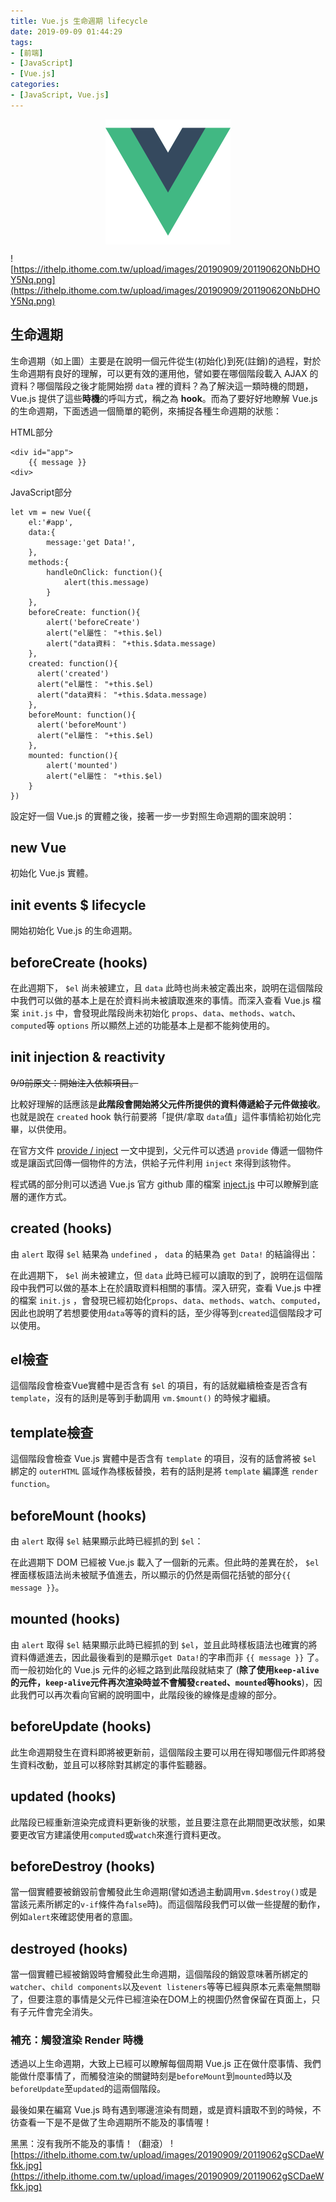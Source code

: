 ```yaml
---
title: Vue.js 生命週期 lifecycle
date: 2019-09-09 01:44:29
tags:
- [前端]
- [JavaScript]
- [Vue.js]
categories: 
- [JavaScript, Vue.js]
---
```


<div style="display:flex;justify-content:center;">
  <img style="object-fit:cover;" alt="vue-logo" src='/images/vue-logo.png' width='200px' height='200px' />
</div>

![https://ithelp.ithome.com.tw/upload/images/20190909/20119062ONbDHOY5Nq.png](https://ithelp.ithome.com.tw/upload/images/20190909/20119062ONbDHOY5Nq.png)
## 生命週期

生命週期（如上圖）主要是在說明一個元件從生(初始化)到死(註銷)的過程，對於生命週期有良好的理解，可以更有效的運用他，譬如要在哪個階段載入 AJAX 的資料？哪個階段之後才能開始撈 `data` 裡的資料？為了解決這一類時機的問題，Vue.js 提供了這些**時機**的呼叫方式，稱之為 **hook**。而為了要好好地瞭解 Vue.js 的生命週期，下面透過一個簡單的範例，來捕捉各種生命週期的狀態：

<!--more-->

HTML部分
```
<div id="app">
    {{ message }}
<div>
```

JavaScript部分
```
let vm = new Vue({
    el:'#app',
    data:{
        message:'get Data!',
    },
    methods:{
        handleOnClick: function(){
            alert(this.message)
        }
    },
    beforeCreate: function(){
        alert('beforeCreate')
        alert("el屬性： "+this.$el)
        alert("data資料： "+this.$data.message)
    },
    created: function(){
      alert('created')
      alert("el屬性： "+this.$el)
      alert("data資料： "+this.$data.message)
    },
    beforeMount: function(){
      alert('beforeMount')
      alert("el屬性： "+this.$el)
    },
    mounted: function(){
        alert('mounted')
        alert("el屬性： "+this.$el)
    }
})
```

設定好一個 Vue.js 的實體之後，接著一步一步對照生命週期的圖來說明：

## new Vue
初始化 Vue.js 實體。

## init events $ lifecycle
開始初始化 Vue.js 的生命週期。

## beforeCreate (hooks)
在此週期下， `$el` 尚未被建立，且 `data` 此時也尚未被定義出來，說明在這個階段中我們可以做的基本上是在於資料尚未被讀取進來的事情。而深入查看 Vue.js 檔案 `init.js` 中，會發現此階段尚未初始化 `props`、`data`、`methods`、`watch`、`computed`等 `options` 所以顯然上述的功能基本上是都不能夠使用的。

## init injection & reactivity
~~9/9前原文：開始注入依賴項目。~~

比較好理解的話應該是**此階段會開始將父元件所提供的資料傳遞給子元件做接收**。也就是說在 `created` hook 執行前要將「提供/拿取 `data`值」這件事情給初始化完畢，以供使用。

在官方文件 [provide / inject](https://cn.vuejs.org/v2/api/#provide-inject) 一文中提到，父元件可以透過 `provide` 傳遞一個物件或是讓函式回傳一個物件的方法，供給子元件利用 `inject` 來得到該物件。

程式碼的部分則可以透過 Vue.js 官方 github 庫的檔案 [inject.js](https://github.com/vuejs/vue/blob/dev/src/core/instance/inject.js) 中可以瞭解到底層的運作方式。

## created (hooks)
由 `alert` 取得 `$el` 結果為 `undefined` ， `data` 的結果為 `get Data!` 的結論得出：

在此週期下， `$el` 尚未被建立，但 `data` 此時已經可以讀取的到了，說明在這個階段中我們可以做的基本上在於讀取資料相關的事情。深入研究，查看 Vue.js 中裡的檔案 `init.js` ，會發現已經初始化`props`、`data`、`methods`、`watch`、`computed`，因此也說明了若想要使用`data`等等的資料的話，至少得等到`created`這個階段才可以使用。

## el檢查
這個階段會檢查Vue實體中是否含有 `$el` 的項目，有的話就繼續檢查是否含有 `template`，沒有的話則是等到手動調用 `vm.$mount()` 的時候才繼續。

## template檢查
這個階段會檢查 Vue.js 實體中是否含有 `template` 的項目，沒有的話會將被 `$el` 綁定的 `outerHTML` 區域作為樣板替換，若有的話則是將 `template` 編譯進 `render function`。

## beforeMount (hooks)
由 `alert` 取得 `$el` 結果顯示此時已經抓的到 `$el`：

在此週期下 DOM 已經被 Vue.js 載入了一個新的元素。但此時的差異在於， `$el` 裡面樣板語法尚未被賦予值進去，所以顯示的仍然是兩個花括號的部分`{{ message }}`。

## mounted (hooks)
由 `alert` 取得 `$el` 結果顯示此時已經抓的到 `$el`，並且此時樣板語法也確實的將資料傳遞進去，因此最後看到的是顯示`get Data!`的字串而非 `{{ message }}` 了。而一般初始化的 Vue.js 元件的必經之路到此階段就結束了 (**除了使用`keep-alive`的元件，`keep-alive`元件再次渲染時並不會觸發`created`、`mounted`等hooks**)，因此我們可以再次看向官網的說明圖中，此階段後的線條是虛線的部分。

## beforeUpdate (hooks)
此生命週期發生在資料即將被更新前，這個階段主要可以用在得知哪個元件即將發生資料改動，並且可以移除對其綁定的事件監聽器。

## updated (hooks)
此階段已經重新渲染完成資料更新後的狀態，並且要注意在此期間更改狀態，如果要更改官方建議使用`computed`或`watch`來進行資料更改。

## beforeDestroy (hooks)
當一個實體要被銷毀前會觸發此生命週期(譬如透過主動調用`vm.$destroy()`或是當該元素所綁定的`v-if`條件為`false`時)。而這個階段我們可以做一些提醒的動作，例如`alert`來確認使用者的意圖。

## destroyed (hooks)
當一個實體已經被銷毀時會觸發此生命週期，這個階段的銷毀意味著所綁定的`watcher`、`child components`以及`event listeners`等等已經與原本元素毫無關聯了，但要注意的事情是父元件已經渲染在DOM上的視圖仍然會保留在頁面上，只有子元件會完全消失。

### 補充：觸發渲染 Render 時機

透過以上生命週期，大致上已經可以瞭解每個周期 Vue.js 正在做什麼事情、我們能做什麼事情了，而觸發渲染的關鍵時刻是`beforeMount`到`mounted`時以及`beforeUpdate`至`updated`的這兩個階段。

最後如果在編寫 Vue.js 時有遇到哪邊渲染有問題，或是資料讀取不到的時候，不彷查看一下是不是做了生命週期所不能及的事情喔！

黑黑：沒有我所不能及的事情！（翻滾）
![https://ithelp.ithome.com.tw/upload/images/20190909/20119062gSCDaeWfkk.jpg](https://ithelp.ithome.com.tw/upload/images/20190909/20119062gSCDaeWfkk.jpg)
